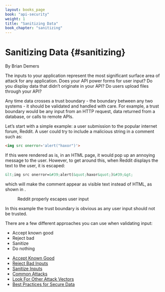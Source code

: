```yaml
---
layout: books_page
book: "api-security"
weight: 1
title: "Sanitizing Data"
book_chapter: "sanitizing"
---
```

# Sanitizing Data {#sanitizing}

<div class="chapter-author">By Brian Demers</div>

The inputs to your application represent the most significant surface area of attack for any application. Does your API power forms for user input? Do you display data that didn’t originate in your API? Do users upload files through your API?

Any time data crosses a trust boundary - the boundary between any two systems - it should be validated and handled with care. For example, a trust boundary would be any input from an HTTP request, data returned from a database, or calls to remote APIs.

Let’s start with a simple example: a user submission to the popular internet forum, Reddit.  A user could try to include a malicious string in a comment such as:

```html
<img src onerror='alert("haxor")'>
```

If this were rendered as is, in an HTML page, it would pop up an annoying message to the user.  However, to get around this, when Reddit displays the text to the user, it is escaped:

```html
&lt;img src onerror=&#39;alert(&quot;haxor&quot;)&#39;&gt;
```

which will make the comment appear as visible text instead of HTML, as shown in <a href="#fig_sanitizing_reddit" class="figref"></a>.

<figure id="fig_sanitizing_reddit">
  <img src="./images/reddit.png" alt=""/>
  <figcaption>Reddit properly escapes user input</figcaption>
</figure>

In this example the trust boundary is obvious as any user input should not be trusted.

There are a few different approaches you can use when validating input:

* Accept known good
* Reject bad
* Sanitize
* Do nothing







<section class="chapter-subsection-list"><ul><li><a href="/books/api-security/sanitizing/accept-good/">Accept Known Good</a></li><li><a href="/books/api-security/sanitizing/reject-bad/">Reject Bad Inputs</a></li><li><a href="/books/api-security/sanitizing/sanitize-inputs/">Sanitize Inputs</a></li><li><a href="/books/api-security/sanitizing/common-attacks/">Common Attacks</a></li><li><a href="/books/api-security/sanitizing/attack-vectors/">Look For Other Attack Vectors</a></li><li><a href="/books/api-security/sanitizing/best-practices/">Best Practices for Secure Data</a></li></ul></section>
